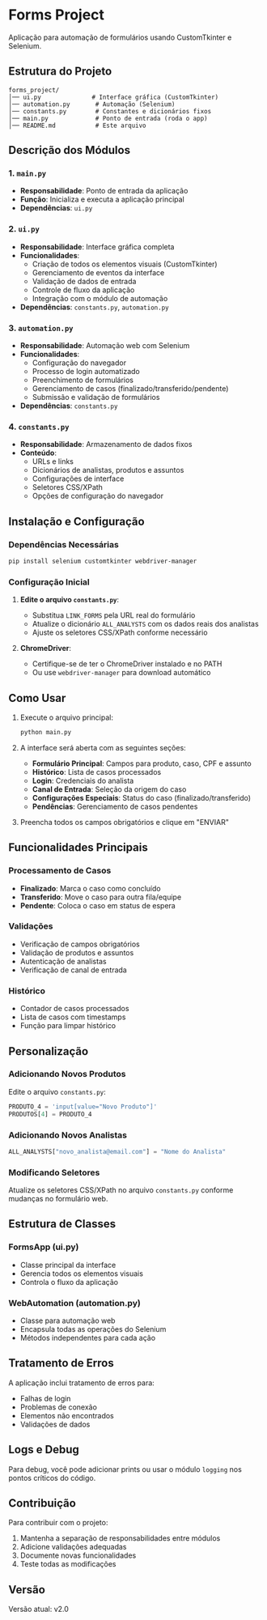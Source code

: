 # Forms Project

Aplicação para automação de formulários usando CustomTkinter e Selenium.

## Estrutura do Projeto

```
forms_project/
│── ui.py              # Interface gráfica (CustomTkinter)
│── automation.py       # Automação (Selenium)
│── constants.py        # Constantes e dicionários fixos
│── main.py             # Ponto de entrada (roda o app)
│── README.md           # Este arquivo
```

## Descrição dos Módulos

### 1. `main.py`
- **Responsabilidade**: Ponto de entrada da aplicação
- **Função**: Inicializa e executa a aplicação principal
- **Dependências**: `ui.py`

### 2. `ui.py` 
- **Responsabilidade**: Interface gráfica completa
- **Funcionalidades**:
  - Criação de todos os elementos visuais (CustomTkinter)
  - Gerenciamento de eventos da interface
  - Validação de dados de entrada
  - Controle de fluxo da aplicação
  - Integração com o módulo de automação
- **Dependências**: `constants.py`, `automation.py`

### 3. `automation.py`
- **Responsabilidade**: Automação web com Selenium
- **Funcionalidades**:
  - Configuração do navegador
  - Processo de login automatizado
  - Preenchimento de formulários
  - Gerenciamento de casos (finalizado/transferido/pendente)
  - Submissão e validação de formulários
- **Dependências**: `constants.py`

### 4. `constants.py`
- **Responsabilidade**: Armazenamento de dados fixos
- **Conteúdo**:
  - URLs e links
  - Dicionários de analistas, produtos e assuntos
  - Configurações de interface
  - Seletores CSS/XPath
  - Opções de configuração do navegador

## Instalação e Configuração

### Dependências Necessárias
```bash
pip install selenium customtkinter webdriver-manager
```

### Configuração Inicial

1. **Edite o arquivo `constants.py`**:
   - Substitua `LINK_FORMS` pela URL real do formulário
   - Atualize o dicionário `ALL_ANALYSTS` com os dados reais dos analistas
   - Ajuste os seletores CSS/XPath conforme necessário

2. **ChromeDriver**:
   - Certifique-se de ter o ChromeDriver instalado e no PATH
   - Ou use `webdriver-manager` para download automático

## Como Usar

1. Execute o arquivo principal:
   ```bash
   python main.py
   ```

2. A interface será aberta com as seguintes seções:
   - **Formulário Principal**: Campos para produto, caso, CPF e assunto
   - **Histórico**: Lista de casos processados
   - **Login**: Credenciais do analista
   - **Canal de Entrada**: Seleção da origem do caso
   - **Configurações Especiais**: Status do caso (finalizado/transferido)
   - **Pendências**: Gerenciamento de casos pendentes

3. Preencha todos os campos obrigatórios e clique em "ENVIAR"

## Funcionalidades Principais

### Processamento de Casos
- **Finalizado**: Marca o caso como concluído
- **Transferido**: Move o caso para outra fila/equipe
- **Pendente**: Coloca o caso em status de espera

### Validações
- Verificação de campos obrigatórios
- Validação de produtos e assuntos
- Autenticação de analistas
- Verificação de canal de entrada

### Histórico
- Contador de casos processados
- Lista de casos com timestamps
- Função para limpar histórico

## Personalização

### Adicionando Novos Produtos
Edite o arquivo `constants.py`:
```python
PRODUTO_4 = 'input[value="Novo Produto"]'
PRODUTOS[4] = PRODUTO_4
```

### Adicionando Novos Analistas
```python
ALL_ANALYSTS["novo_analista@email.com"] = "Nome do Analista"
```

### Modificando Seletores
Atualize os seletores CSS/XPath no arquivo `constants.py` conforme mudanças no formulário web.

## Estrutura de Classes

### FormsApp (ui.py)
- Classe principal da interface
- Gerencia todos os elementos visuais
- Controla o fluxo da aplicação

### WebAutomation (automation.py)
- Classe para automação web
- Encapsula todas as operações do Selenium
- Métodos independentes para cada ação

## Tratamento de Erros

A aplicação inclui tratamento de erros para:
- Falhas de login
- Problemas de conexão
- Elementos não encontrados
- Validações de dados

## Logs e Debug

Para debug, você pode adicionar prints ou usar o módulo `logging` nos pontos críticos do código.

## Contribuição

Para contribuir com o projeto:
1. Mantenha a separação de responsabilidades entre módulos
2. Adicione validações adequadas
3. Documente novas funcionalidades
4. Teste todas as modificações

## Versão

Versão atual: v2.0